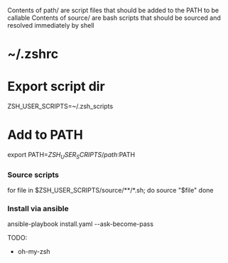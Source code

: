 Contents of path/ are script files that should be added to the PATH to be callable
Contents of source/ are bash scripts that should be sourced and resolved immediately by shell

# ~/.zshrc

# Export script dir
ZSH_USER_SCRIPTS=~/.zsh_scripts

# Add to PATH
export PATH=$ZSH_USER_SCRIPTS/path:$PATH


### Source scripts
for file in $ZSH_USER_SCRIPTS/source/**/*.sh; do
  source "$file"
done

### Install via ansible
ansible-playbook install.yaml --ask-become-pass

TODO:
* oh-my-zsh